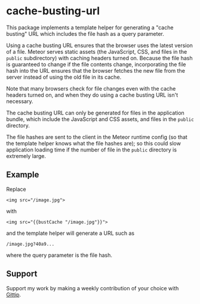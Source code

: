 # cache-busting-url

This package implements a template helper for generating a "cache
busting" URL which includes the file hash as a query parameter.

Using a cache busting URL ensures that the browser uses the latest
version of a file.  Meteor serves static assets (the JavaScript, CSS,
and files in the `public` subdirectory) with caching headers turned
on.  Because the file hash is guaranteed to change if the file
contents change, incorporating the file hash into the URL ensures that
the browser fetches the new file from the server instead of using the
old file in its cache.

Note that many browsers check for file changes even with the cache
headers turned on, and when they do using a cache busting URL isn't
necessary.

The cache busting URL can only be generated for files in the
application bundle, which include the JavaScript and CSS assets, and
files in the `public` directory.

The file hashes are sent to the client in the Meteor runtime config
(so that the template helper knows what the file hashes are); so this
could slow application loading time if the number of file in the
`public` directory is extremely large.


## Example

Replace

    <img src="/image.jpg">

with

    <img src="{{bustCache "/image.jpg"}}">

and the template helper will generate a URL such as

    /image.jpg?40a9...

where the query parameter is the file hash.


## Support

Support my work by making a weekly contribution of your choice with
[Gittip](https://www.gittip.com/awwx/).
